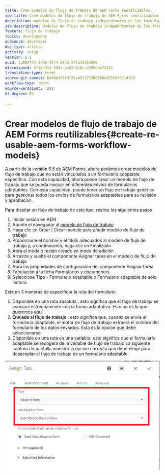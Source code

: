 ```yaml
---
title: Cree modelos de flujo de trabajo de AEM Forms reutilizables.
seo-title: Cree modelos de flujo de trabajo de AEM Forms reutilizables.
description: modelos de flujo de trabajo independientes de los formularios adaptables.
seo-description: Modelos de flujo de trabajo independientes de los formularios adaptables.
feature: flujo de trabajo
topics: development
audience: developer
doc-type: article
activity: setup
version: 6.5
uuid: 3a082743-3e56-42f4-a44b-24fa34165926
discoiquuid: 9f18c314-39d1-4c82-b1bc-d905ea472451
translation-type: tm+mt
source-git-commit: b040bdf97df39c45f175288608e965e5f0214703
workflow-type: tm+mt
source-wordcount: '291'
ht-degree: 0%

---
```



# Crear modelos de flujo de trabajo de AEM Forms reutilizables{#create-re-usable-aem-forms-workflow-models}

A partir de la versión 6.5 de AEM Forms, ahora podemos crear modelos de flujo de trabajo que no están vinculados a un formulario adaptable específico. Con esta capacidad, ahora puede crear un modelo de flujo de trabajo que se pueda invocar en diferentes envíos de formularios adaptables. Con esta capacidad, puede tener un flujo de trabajo genérico para gestionar todos los envíos de formularios adaptables para su revisión y aprobación.

Para diseñar un flujo de trabajo de este tipo, realice los siguientes pasos

1. Iniciar sesión en AEM
1. Apunte el navegador al [modelo de flujo de trabajo](http://localhost:4502/libs/cq/workflow/admin/console/content/models.html)
1. Haga clic en Crear | Crear modelo para añadir modelo de flujo de trabajo
1. Proporcione el nombre y el título adecuados al modelo de flujo de trabajo y, a continuación, haga clic en Finalizado
1. Abra el modelo recién creado en modo de edición
1. Arrastre y suelte el componente Asignar tarea en el modelo de flujo de trabajo
1. Abra las propiedades de configuración del componente Asignar tarea
1. Tabulación a la ficha Formularios y documentos
1. Seleccione Tipo - Formulario adaptable o Formulario adaptable de solo lectura.

Existen 3 maneras de especificar la ruta del formulario

1. Disponible en una ruta absoluta : esto significa que el flujo de trabajo se asociará estrechamente con la forma adaptativa. Esto no es lo que queremos aquí
1. **Enviado al flujo de trabajo** : esto significa que, cuando se envía el formulario adaptable, el motor de flujo de trabajo extraerá el nombre del formulario de los datos enviados. Esta es la opción que debe seleccionarse
1. Disponible en una ruta en una variable: esto significa que el formulario adaptable se recogerá de la variable de flujo de trabajo
La siguiente captura de pantalla muestra la opción correcta que debe elegir para desacoplar el flujo de trabajo de un formulario adaptable

![modelo de flujo de trabajo](assets/workflomodel.PNG)